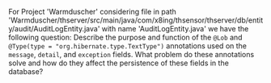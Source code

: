 For Project 'Warmduscher' considering file in path 'Warmduscher/thserver/src/main/java/com/x8ing/thsensor/thserver/db/entity/audit/AuditLogEntity.java' with name 'AuditLogEntity.java' we have the following question:
Describe the purpose and function of the `@Lob` and `@Type(type = "org.hibernate.type.TextType")` annotations used on the `message`, `detail`, and `exception` fields. What problem do these annotations solve and how do they affect the persistence of these fields in the database?